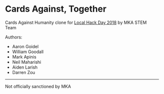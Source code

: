 # Cards Against, Together

Cards Against Humanity clone for [Local Hack Day 2018](https://localhackday.mlh.io/) by MKA STEM Team

Authors:
* Aaron Goidel
* William Goodall
* Mark Apinis
* Neil Maharishi
* Aiden Larish
* Darren Zou

----
Not officially sanctioned by MKA
